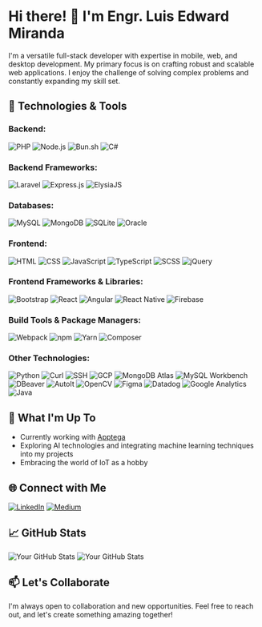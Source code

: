 # Hi there! 👋 I'm Engr. Luis Edward Miranda

I'm a versatile full-stack developer with expertise in mobile, web, and desktop development. My primary focus is on crafting robust and scalable web applications. I enjoy the challenge of solving complex problems and constantly expanding my skill set.

## 🔧 Technologies & Tools
### **Backend:**
![PHP](https://img.shields.io/badge/PHP-777BB4?style=for-the-badge&logo=php&logoColor=white) ![Node.js](https://img.shields.io/badge/Node.js-43853D?style=for-the-badge&logo=node.js&logoColor=white) ![Bun.sh](https://img.shields.io/badge/Bun.sh-F05032?style=for-the-badge) ![C#](https://img.shields.io/badge/C%23-239120?style=for-the-badge&logo=c-sharp&logoColor=white)

### **Backend Frameworks:**
![Laravel](https://img.shields.io/badge/Laravel-FF2D20?style=for-the-badge&logo=laravel&logoColor=white) ![Express.js](https://img.shields.io/badge/Express.js-000000?style=for-the-badge&logo=express&logoColor=white) ![ElysiaJS](https://img.shields.io/badge/ElysiaJS-05122A?style=for-the-badge&logoColor=white)

### **Databases:**
![MySQL](https://img.shields.io/badge/MySQL-4479A1?style=for-the-badge&logo=mysql&logoColor=white) ![MongoDB](https://img.shields.io/badge/MongoDB-47A248?style=for-the-badge&logo=mongodb&logoColor=white) ![SQLite](https://img.shields.io/badge/SQLite-003B57?style=for-the-badge&logo=sqlite&logoColor=white) ![Oracle](https://img.shields.io/badge/Oracle-F80000?style=for-the-badge&logo=oracle&logoColor=white)

### **Frontend:**
![HTML](https://img.shields.io/badge/HTML-239120?style=for-the-badge&logo=html5&logoColor=white) ![CSS](https://img.shields.io/badge/CSS-1572B6?style=for-the-badge&logo=css3&logoColor=white) ![JavaScript](https://img.shields.io/badge/JavaScript-F7DF1E?style=for-the-badge&logo=javascript&logoColor=black) ![TypeScript](https://img.shields.io/badge/TypeScript-3178C6?style=for-the-badge&logo=typescript&logoColor=white) ![SCSS](https://img.shields.io/badge/SCSS-CC6699?style=for-the-badge&logo=sass&logoColor=white) ![jQuery](https://img.shields.io/badge/jQuery-0769AD?style=for-the-badge&logo=jquery&logoColor=white)

### **Frontend Frameworks & Libraries:**
![Bootstrap](https://img.shields.io/badge/Bootstrap-563D7C?style=for-the-badge&logo=bootstrap&logoColor=white) ![React](https://img.shields.io/badge/React-61DAFB?style=for-the-badge&logo=react&logoColor=white) ![Angular](https://img.shields.io/badge/Angular-DD0031?style=for-the-badge&logo=angular&logoColor=white) ![React Native](https://img.shields.io/badge/React_Native-61DAFB?style=for-the-badge&logo=react&logoColor=white) ![Firebase](https://img.shields.io/badge/Firebase-FFCA28?style=for-the-badge&logo=firebase&logoColor=black)

### **Build Tools & Package Managers:**
![Webpack](https://img.shields.io/badge/Webpack-8DD6F9?style=for-the-badge&logo=webpack&logoColor=white) ![npm](https://img.shields.io/badge/npm-CB3837?style=for-the-badge&logo=npm&logoColor=white) ![Yarn](https://img.shields.io/badge/Yarn-2C8EBB?style=for-the-badge&logo=yarn&logoColor=white) ![Composer](https://img.shields.io/badge/Composer-885630?style=for-the-badge&logo=composer&logoColor=white)

### **Other Technologies:**
![Python](https://img.shields.io/badge/Python-3776AB?style=for-the-badge&logo=python&logoColor=white) ![Curl](https://img.shields.io/badge/curl-00599C?style=for-the-badge&logo=curl&logoColor=white) ![SSH](https://img.shields.io/badge/SSH-4A154B?style=for-the-badge&logo=ssh&logoColor=white) ![GCP](https://img.shields.io/badge/Google%20Cloud%20Platform-4285F4?style=for-the-badge&logo=google-cloud&logoColor=white) ![MongoDB Atlas](https://img.shields.io/badge/MongoDB%20Atlas-4DB33D?style=for-the-badge&logo=mongodb&logoColor=white) ![MySQL Workbench](https://img.shields.io/badge/MySQL%20Workbench-4479A1?style=for-the-badge&logo=mysql&logoColor=white) ![DBeaver](https://img.shields.io/badge/DBeaver-6C83AB?style=for-the-badge&logo=dbeaver&logoColor=white) ![AutoIt](https://img.shields.io/badge/AutoIt-1C3557?style=for-the-badge&logo=autoit&logoColor=white) ![OpenCV](https://img.shields.io/badge/OpenCV-5C3EE8?style=for-the-badge&logo=opencv&logoColor=white) ![Figma](https://img.shields.io/badge/Figma-F24E1E?style=for-the-badge&logo=figma&logoColor=white) ![Datadog](https://img.shields.io/badge/Datadog-632CA6?style=for-the-badge&logo=datadog&logoColor=white) ![Google Analytics](https://img.shields.io/badge/Google_Analytics-E37400?style=for-the-badge&logo=google-analytics&logoColor=white) ![Java](https://img.shields.io/badge/Java-007396?style=for-the-badge&logo=java&logoColor=white)



## 🚀 What I'm Up To
- Currently working with [Apptega](https://www.apptega.com/)
- Exploring AI technologies and integrating machine learning techniques into my projects
- Embracing the world of IoT as a hobby

## 🌐 Connect with Me
[![LinkedIn](https://img.shields.io/badge/LinkedIn-0077B5?style=for-the-badge&logo=linkedin&logoColor=white)](https://www.linkedin.com/in/lluprisingll) [![Medium](https://img.shields.io/badge/Medium-12100E?style=for-the-badge&logo=medium&logoColor=white)](https://medium.com/@llupRisingll)

## 📈 GitHub Stats
![Your GitHub Stats](https://github-readme-stats.vercel.app/api?username=llupRisinglll&show_icons=true&hide_title=true&hide_border=true)
![Your GitHub Stats](https://github-readme-stats.vercel.app/api?username=LuisPogi&show_icons=true&hide_title=true&hide_border=true)

## 📫 Let's Collaborate
I'm always open to collaboration and new opportunities. Feel free to reach out, and let's create something amazing together!
